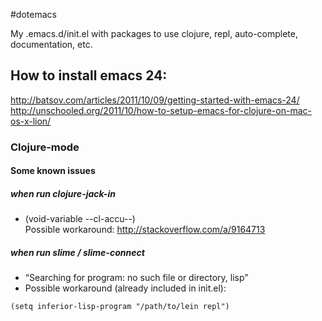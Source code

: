 #dotemacs

My .emacs.d/init.el with packages to use clojure, repl, auto-complete, documentation, etc.

## How to install emacs 24:
http://batsov.com/articles/2011/10/09/getting-started-with-emacs-24/
http://unschooled.org/2011/10/how-to-setup-emacs-for-clojure-on-mac-os-x-lion/

### Clojure-mode

#### Some known issues 

##### when run clojure-jack-in

- (void-variable --cl-accu--)  
Possible workaround: http://stackoverflow.com/a/9164713

##### when run slime / slime-connect

- “Searching for program: no such file or directory, lisp”  
- Possible workaround (already included in init.el): 
```
(setq inferior-lisp-program "/path/to/lein repl")
````